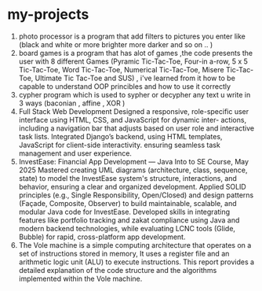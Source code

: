 # my-projects
1) photo processor is a program that add filters to pictures you enter like (black and white or more brighter more darker and so on .. )
2) board games is a program that has alot of games ,the code presents the user with 8 different Games (Pyramic Tic-Tac-Toe, Four-in
a-row, 5 x 5 Tic-Tac-Toe, Word Tic-Tac-Toe, Numerical Tic-Tac-Toe, Misere Tic-Tac-Toe, Ultimate Tic
Tac-Toe and SUS) , i've learned from it how to be capable to understand OOP princibles and how to use it correctly
3) cypher program which is used to sypher or decypher any text u write in 3 ways (baconian , affine , XOR )
4) Full Stack Web Development  Designed a responsive, role-specific user interface using HTML, CSS, and JavaScript for dynamic inter-
actions, including a navigation bar that adjusts based on user role and interactive task lists. Integrated
Django’s backend, using HTML templates, JavaScript for client-side interactivity. ensuring seamless task
management and user experience.
5) InvestEase: Financial App Development — Java Into to SE Course, May 2025
Mastered creating UML diagrams (architecture, class, sequence, state) to model the InvestEase system's structure, interactions, and behavior, ensuring a clear and organized development.
Applied SOLID principles (e.g., Single Responsibility, Open/Closed) and design patterns (Façade, Composite, Observer) to build maintainable, scalable, and modular Java code for InvestEase.
Developed skills in integrating features like portfolio tracking and zakat compliance using Java and modern backend technologies, while evaluating LCNC tools (Glide, Bubble) for rapid, cross-platform app development.
6) The Vole machine is a simple computing architecture that operates on a set of instructions stored 
in memory, It uses a register file and an arithmetic logic unit (ALU) to execute instructions. This 
report provides a detailed explanation of the code structure and the algorithms implemented within 
the Vole machine.
